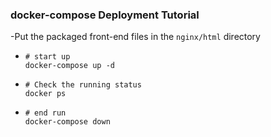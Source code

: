 ### docker-compose Deployment Tutorial
-Put the packaged front-end files in the `nginx/html` directory
- ```shell
  # start up
  docker-compose up -d
  ```
- ```shell
  # Check the running status
  docker ps
  ```
- ```shell
  # end run
  docker-compose down
  ```
